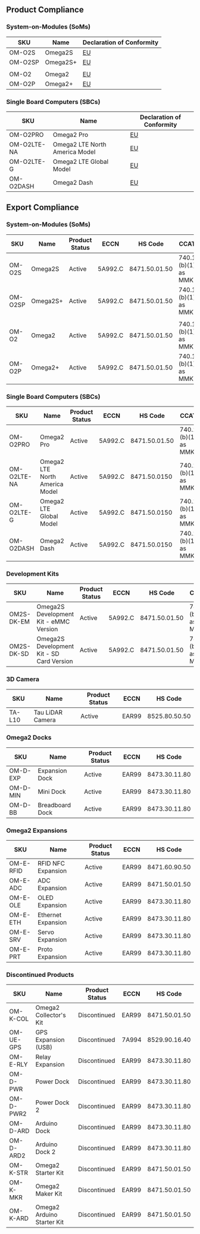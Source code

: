 ## Product Compliance

### System-on-Modules (SoMs)

|SKU        |Name                                     |Declaration of Conformity|
|-----------|-----------------------------------------|-------------------------|
|OM-O2S     |Omega2S                                  |[EU](https://github.com/OnionIoT/Omega2/blob/master/Documents/Certification/Omega2S/Omega2S%20-%20Declaration%20of%20Conformity.pdf)        |
|OM-O2SP    |Omega2S+                                 |[EU](https://github.com/OnionIoT/Omega2/blob/master/Documents/Certification/Omega2S/Omega2S%20-%20Declaration%20of%20Conformity.pdf)        |
|           |                                         |              |
|OM-O2      |Omega2                                   |[EU](https://github.com/OnionIoT/Omega2/blob/master/Documents/Certification/Omega2/Omega2%20-%20Declaration%20of%20Conformity.pdf)        |
|OM-O2P     |Omega2+                                  |[EU](https://github.com/OnionIoT/Omega2/blob/master/Documents/Certification/Omega2/Omega2%20-%20Declaration%20of%20Conformity.pdf)        |


### Single Board Computers (SBCs)

|SKU        |Name                                     |Declaration of Conformity|
|-----------|-----------------------------------------|--------------|
|OM-O2PRO   |Omega2 Pro                               |[EU](https://github.com/OnionIoT/Omega2-Pro/blob/master/Documents/Omega2%20Pro%20-%20Declaration%20of%20Conformity.pdf)        |
|OM-O2LTE-NA|Omega2 LTE North America Model           |[EU](https://github.com/OnionIoT/Omega2-LTE/blob/master/Documents/Omega2%20LTE%20-%20Declaration%20of%20Conformity.pdf)        |
|OM-O2LTE-G |Omega2 LTE Global Model                  |[EU](https://github.com/OnionIoT/Omega2-LTE/blob/master/Documents/Omega2%20LTE%20-%20Declaration%20of%20Conformity.pdf)        |
|OM-O2DASH  |Omega2 Dash                              |[EU](https://github.com/OnionIoT/Omega2-Dash/blob/master/Documents/Omega2%20Dash%20-%20Declaration%20of%20Conformity.pdf)        |



## Export Compliance

### System-on-Modules (SoMs)

|SKU        |Name                                     |Product Status|ECCN   |HS Code      |CCATS                |
|-----------|-----------------------------------------|--------------|-------|-------------|---------------------|
|OM-O2S     |Omega2S                                  |Active        |5A992.C|8471.50.01.50|740.17 (b)(1) as MMKT|
|OM-O2SP    |Omega2S+                                 |Active        |5A992.C|8471.50.01.50|740.17 (b)(1) as MMKT|
|           |                                         |              |       |             |                     |
|OM-O2      |Omega2                                   |Active        |5A992.C|8471.50.01.50|740.17 (b)(1) as MMKT|
|OM-O2P     |Omega2+                                  |Active        |5A992.C|8471.50.01.50|740.17 (b)(1) as MMKT|

### Single Board Computers (SBCs)

|SKU        |Name                                     |Product Status|ECCN   |HS Code      |CCATS                |
|-----------|-----------------------------------------|--------------|-------|-------------|---------------------|
|OM-O2PRO   |Omega2 Pro                               |Active        |5A992.C|8471.50.01.50|740.17 (b)(1) as MMKT|
|OM-O2LTE-NA|Omega2 LTE North America Model           |Active        |5A992.C|8471.50.0150 |740.17 (b)(1) as MMKT|
|OM-O2LTE-G |Omega2 LTE Global Model                  |Active        |5A992.C|8471.50.0150 |740.17 (b)(1) as MMKT|
|OM-O2DASH  |Omega2 Dash                              |Active        |5A992.C|8471.50.0150 |740.17 (b)(1) as MMKT|


### Development Kits

|SKU        |Name                                     |Product Status|ECCN   |HS Code      |CCATS                |
|-----------|-----------------------------------------|--------------|-------|-------------|---------------------|
|OM2S-DK-EM |Omega2S Development Kit - eMMC Version   |Active        |5A992.C|8471.50.01.50|740.17 (b)(1) as MMKT|
|OM2S-DK-SD |Omega2S Development Kit - SD Card Version|Active        |5A992.C|8471.50.01.50|740.17 (b)(1) as MMKT|

### 3D Camera

|SKU        |Name                                     |Product Status|ECCN   |HS Code       |
|-----------|-----------------------------------------|--------------|-------|--------------|
|TA-L10     |Tau LiDAR Camera                         |Active        |EAR99  |8525.80.50.50 |

### Omega2 Docks

|SKU        |Name                                     |Product Status|ECCN   |HS Code      |
|-----------|-----------------------------------------|--------------|-------|-------------|
|OM-D-EXP   |Expansion Dock                           |Active        |EAR99  |8473.30.11.80|
|OM-D-MIN   |Mini Dock                                |Active        |EAR99  |8473.30.11.80|
|OM-D-BB    |Breadboard Dock                          |Active        |EAR99  |8473.30.11.80|

### Omega2 Expansions

|SKU        |Name                                     |Product Status|ECCN   |HS Code      |
|-----------|-----------------------------------------|--------------|-------|-------------|
|OM-E-RFID  |RFID NFC Expansion                       |Active        |EAR99  |8471.60.90.50|
|OM-E-ADC   |ADC Expansion                            |Active        |EAR99  |8471.50.01.50|
|OM-E-OLE   |OLED Expansion                           |Active        |EAR99  |8473.30.11.80|
|OM-E-ETH   |Ethernet Expansion                       |Active        |EAR99  |8473.30.11.80|
|OM-E-SRV   |Servo Expansion                          |Active        |EAR99  |8473.30.11.80|
|OM-E-PRT   |Proto Expansion                          |Active        |EAR99  |8473.30.11.80|

### Discontinued Products

|SKU        |Name                                     |Product Status|ECCN   |HS Code      |
|-----------|-----------------------------------------|--------------|-------|-------------|
|OM-K-COL   |Omega2 Collector's Kit                   |Discontinued  |EAR99  |8471.50.01.50|
|OM-UE-GPS  |GPS Expansion (USB)                      |Discontinued  |7A994  |8529.90.16.40|
|OM-E-RLY   |Relay Expansion                          |Discontinued  |EAR99  |8473.30.11.80|
|OM-D-PWR   |Power Dock                               |Discontinued  |EAR99  |8473.30.11.80|
|OM-D-PWR2  |Power Dock 2                             |Discontinued  |EAR99  |8473.30.11.80|
|OM-D-ARD   |Arduino Dock                             |Discontinued  |EAR99  |8473.30.11.80|
|OM-D-ARD2  |Arduino Dock 2                           |Discontinued  |EAR99  |8473.30.11.80|
|OM-K-STR   |Omega2 Starter Kit                       |Discontinued  |EAR99  |8471.50.01.50|
|OM-K-MKR   |Omega2 Maker Kit                         |Discontinued  |EAR99  |8471.50.01.50|
|OM-K-ARD   |Omega2 Arduino Starter Kit               |Discontinued  |EAR99  |8471.50.01.50|
